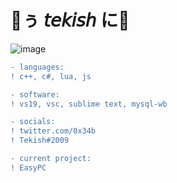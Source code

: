 # 🖤ぅ 𝘵𝘦𝘬𝘪𝘴𝘩 に🥀
![image](https://media.discordapp.net/attachments/905840816013066260/926301342316777493/FTS.gif)
```diff
- languages:
! c++, c#, lua, js

- software:
! vs19, vsc, sublime text, mysql-wb

- socials:
! twitter.com/0x34b
! Tekish#2009

- current project:
! EasyPC
```
